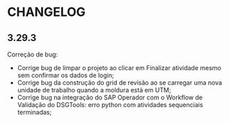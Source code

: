 # CHANGELOG

## 3.29.3

Correção de bug:

- Corrige bug de limpar o projeto ao clicar em Finalizar atividade mesmo sem confirmar os dados de login;
- Corrige bug da construção do grid de revisão ao se carregar uma nova unidade de trabalho quando a moldura está em UTM;
- Corrige bug na integração do SAP Operador com o Workflow de Validação do DSGTools: erro python com atividades sequenciais terminadas;
